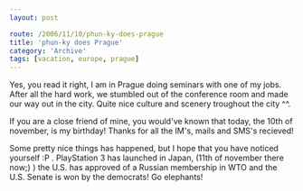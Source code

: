 ```yaml
---
layout: post

route: /2006/11/10/phun-ky-does-prague
title: 'phun-ky does Prague'
category: 'Archive'
tags: [vacation, europe, prague]
---
```


Yes, you read it right, I am in Prague doing seminars with one of my jobs. After
all the hard work, we stumbled out of the conference room and made our way out
in the city. Quite nice culture and scenery troughout the city ^^.

If you are a close friend of mine, you would've known that today, the 10th of
november, is my birthday! Thanks for all the IM's, mails and SMS's recieved!

Some pretty nice things has happened, but I hope that you have noticed yourself
:P . PlayStation 3 has launched in Japan, (11th of november there now;) ) the
U.S. has approved of a Russian membership in WTO and the U.S. Senate is won by
the democrats! Go elephants!
